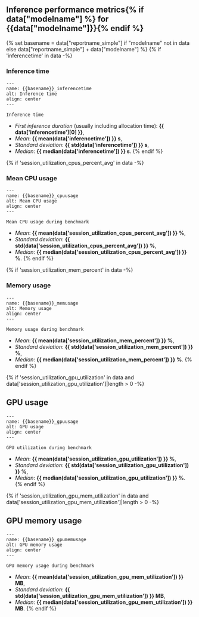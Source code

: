 ## Inference performance metrics{% if data["modelname"] %} for {{data["modelname"]}}{% endif %}

{% set basename = data["reportname_simple"] if "modelname" not in data else data["reportname_simple"] + data["modelname"] %}
{% if 'inferencetime' in data -%}
### Inference time

```{figure} {{data["inferencetimepath"]}}
---
name: {{basename}}_inferencetime
alt: Inference time
align: center
---

Inference time
```

* *First inference duration* (usually including allocation time): **{{ data['inferencetime'][0] }}**,
* *Mean*: **{{ mean(data['inferencetime']) }} s**,
* *Standard deviation*: **{{ std(data['inferencetime']) }} s**,
* *Median*: **{{ median(data['inferencetime']) }} s**.
{% endif %}

{% if 'session_utilization_cpus_percent_avg' in data -%}
### Mean CPU usage

```{figure} {{data["cpuusagepath"]}}
---
name: {{basename}}_cpuusage
alt: Mean CPU usage
align: center
---

Mean CPU usage during benchmark
```

* *Mean*: **{{ mean(data['session_utilization_cpus_percent_avg']) }} %**,
* *Standard deviation*: **{{ std(data['session_utilization_cpus_percent_avg']) }} %**,
* *Median*: **{{ median(data['session_utilization_cpus_percent_avg']) }} %**.
{% endif %}

{% if 'session_utilization_mem_percent' in data -%}
### Memory usage

```{figure} {{data["memusagepath"]}}
---
name: {{basename}}_memusage
alt: Memory usage
align: center
---

Memory usage during benchmark
```

* *Mean*: **{{ mean(data['session_utilization_mem_percent']) }} %**,
* *Standard deviation*: **{{ std(data['session_utilization_mem_percent']) }} %**,
* *Median*: **{{ median(data['session_utilization_mem_percent']) }} %**.
{% endif %}

{% if 'session_utilization_gpu_utilization' in data and data['session_utilization_gpu_utilization']|length > 0 -%}
## GPU usage

```{figure} {{data["gpuusagepath"]}}
---
name: {{basename}}_gpuusage
alt: GPU usage
align: center
---

GPU utilization during benchmark
```

* *Mean*: **{{ mean(data['session_utilization_gpu_utilization']) }} %**,
* *Standard deviation*: **{{ std(data['session_utilization_gpu_utilization']) }} %**,
* *Median*: **{{ median(data['session_utilization_gpu_utilization']) }} %**.
{% endif %}

{% if 'session_utilization_gpu_mem_utilization' in data and data['session_utilization_gpu_mem_utilization']|length > 0 -%}
## GPU memory usage

```{figure} {{data["gpumemusagepath"]}}
---
name: {{basename}}_gpumemusage
alt: GPU memory usage
align: center
---

GPU memory usage during benchmark
```

* *Mean*: **{{ mean(data['session_utilization_gpu_mem_utilization']) }} MB**,
* *Standard deviation*: **{{ std(data['session_utilization_gpu_mem_utilization']) }} MB**,
* *Median*: **{{ median(data['session_utilization_gpu_mem_utilization']) }} MB**.
{% endif %}

